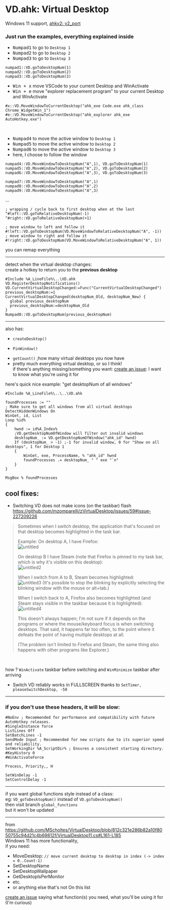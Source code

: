 # VD.ahk: Virtual Desktop

Windows 11 support, [ahkv2: v2_port](https://github.com/FuPeiJiang/VD.ahk/tree/v2_port#readme)<br>

### Just run the examples, everything explained inside

* <kbd>Numpad1</kbd> to go to `Desktop 1`<br>
* <kbd>Numpad2</kbd> to go to `Desktop 2`<br>
* <kbd>Numpad3</kbd> to go to `Desktop 3`<br>
```autohotkey
numpad1::VD.goToDesktopNum(1)
numpad2::VD.goToDesktopNum(2)
numpad3::VD.goToDesktopNum(3)
```

* <kbd>Win + x</kbd> move VSCode to your current Desktop and WinActivate
* <kbd>Win + e</kbd> move "explorer replacement program" to your current Desktop and WinActivate
```autohotkey
#x::VD.MoveWindowToCurrentDesktop("ahk_exe Code.exe ahk_class Chrome_WidgetWin_1")
#e::VD.MoveWindowToCurrentDesktop("ahk_explorer ahk_exe AutoHotkey.exe")
```
<br>

* <kbd>Numpad4</kbd> to move the active window to `Desktop 1`<br>
* <kbd>Numpad5</kbd> to move the active window to `Desktop 2`<br>
* <kbd>Numpad6</kbd> to move the active window to `Desktop 3`<br>
* here, I choose to follow the window
```autohotkey
numpad4::VD.MoveWindowToDesktopNum("A",1), VD.goToDesktopNum(1)
numpad5::VD.MoveWindowToDesktopNum("A",2), VD.goToDesktopNum(2)
numpad6::VD.MoveWindowToDesktopNum("A",3), VD.goToDesktopNum(3)
```
```autohotkey
numpad7::VD.MoveWindowToDesktopNum("A",1)
numpad8::VD.MoveWindowToDesktopNum("A",2)
numpad9::VD.MoveWindowToDesktopNum("A",3)
```
...
```autohotkey
; wrapping / cycle back to first desktop when at the last
^#left::VD.goToRelativeDesktopNum(-1)
^#right::VD.goToRelativeDesktopNum(+1)

; move window to left and follow it
#!left::VD.goToDesktopNum(VD.MoveWindowToRelativeDesktopNum("A", -1))
; move window to right and follow it
#!right::VD.goToDesktopNum(VD.MoveWindowToRelativeDesktopNum("A", 1))
```

you can remap everything
___
detect when the virtual desktop changes:<br>
create a hotkey to return you to the **previous desktop**
```ahk
#Include %A_LineFile%\..\VD.ahk
VD.RegisterDesktopNotifications()
VD.CurrentVirtualDesktopChanged:=Func("CurrentVirtualDesktopChanged")
previous_desktopNum:=1
CurrentVirtualDesktopChanged(desktopNum_Old, desktopNum_New) {
  global previous_desktopNum
  previous_desktopNum:=desktopNum_Old
}
Numpad0::VD.goToDesktopNum(previous_desktopNum)
```
___
also has:
* `createDesktop()`

* `PinWindow()`

- `getCount()` ;how many virtual desktops you now have
- pretty much everything virtual desktop, or so I think!<br>
  if there's anything missing/something you want: [create an issue](https://github.com/FuPeiJiang/VD.ahk/issues/new): I want to know what you're using it for

here's quick nice example: "get desktopNum of all windows"
```autohotkey
#Include %A_LineFile%\..\..\VD.ahk

foundProcesses := ""
; Make sure to get all windows from all virtual desktops
DetectHiddenWindows On
WinGet, id, List
Loop %id%
{
    hwnd := id%A_Index%
    ;VD.getDesktopNumOfWindow will filter out invalid windows
    desktopNum_ := VD.getDesktopNumOfWindow("ahk_id" hwnd)
    If (desktopNum_ > -1) ;-1 for invalid window, 0 for "Show on all desktops", 1 for Desktop 1
    {
        WinGet, exe, ProcessName, % "ahk_id" hwnd
        foundProcesses .= desktopNum_ " " exe "`n"
    }
}

MsgBox % foundProcesses
```

<!-- Desktop2`nPress Numpad6 to move the active window to Desktop3 and go to Desktop 3 (follow the window) -->

## cool fixes:<br>
* Switching VD does not make icons (on the taskbar) flash<br>
https://github.com/mzomparelli/zVirtualDesktop/issues/59#issue-227209226
> Sometimes when I switch desktop, the application that's focused on that desktop becomes highlighted in the task bar.
>
> Example:
> On desktop A, I have Firefox:<br>
> ![untitled](https://cloud.githubusercontent.com/assets/22036272/25830018/467f9c3a-345a-11e7-91a0-3d2a633fae68.png)
>
> On desktop B I have Steam (note that Firefox is pinned to my task bar, which is why it's visible on this desktop):<br>
> ![untitled2](https://cloud.githubusercontent.com/assets/22036272/25830028/563f7a3c-345a-11e7-8672-f0e43baf440f.png)
>
> When I switch from A to B, Steam becomes highlighted:<br>
> ![untitled3](https://cloud.githubusercontent.com/assets/22036272/25830040/675eff36-345a-11e7-970b-9a689eec74b3.png)
> (It's possible to stop the blinking by explicitly selecting the blinking window with the mouse or alt+tab.)
>
> When I switch back to A, Firefox also becomes highlighted (and Steam stays visible in the taskbar because it is highlighted):<br>
> ![untitled4](https://cloud.githubusercontent.com/assets/22036272/25830049/8281af16-345a-11e7-8d48-700b252e815a.png)
>
> This doesn't always happen; I'm not sure if it depends on the programs or where the mouse/keyboard focus is when switching desktops. That said, it happens far too often, to the point where it defeats the point of having multiple desktops at all.
>
> (The problem isn't limited to Firefox and Steam, the same thing also happens with other programs like Explorer.)
<br>

how ? `WinActivate` taskbar before switching and `WinMinimize` taskbar after arriving
* Switch VD reliably works in FULLSCREEN thanks to `SetTimer, pleaseSwitchDesktop, -50`
___
### if you don't use these headers, it will be slow:<br>
```autohotkey
#NoEnv ; Recommended for performance and compatibility with future AutoHotkey releases.
#SingleInstance force
ListLines Off
SetBatchLines -1
SendMode Input ; Recommended for new scripts due to its superior speed and reliability.
SetWorkingDir %A_ScriptDir% ; Ensures a consistent starting directory.
#KeyHistory 0
#WinActivateForce

Process, Priority,, H

SetWinDelay -1
SetControlDelay -1
```
___
if you want global functions style instead of a class:<br>
eg: `VD_goToDesktopNum()` instead of `VD.goToDesktopNum()`<br>
then visit branch `global_functions`<br>
but it won't be updated
___
from https://github.com/MScholtes/VirtualDesktop/blob/812c321e286b82a10f8050755c94d21c4b69812f/VirtualDesktop11.cs#L161-L185<br>
Windows 11 has more functionality,<br>
if you need:<br>
* MoveDesktop: `// move current desktop to desktop in index (-> index = 0..Count-1)`<br>
* SetDesktopName<br>
* SetDesktopWallpaper<br>
* GetDesktopIsPerMonitor<br>
* etc.
* or anything else that's not On this list

[create an issue](https://github.com/MScholtes/VirtualDesktop/issues/new)
saying what function(s) you need, what you'll be using it for (I'm curious)
